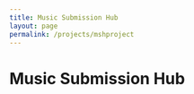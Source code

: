 ```yaml
---
title: Music Submission Hub
layout: page
permalink: /projects/mshproject
---
```

# Music Submission Hub
